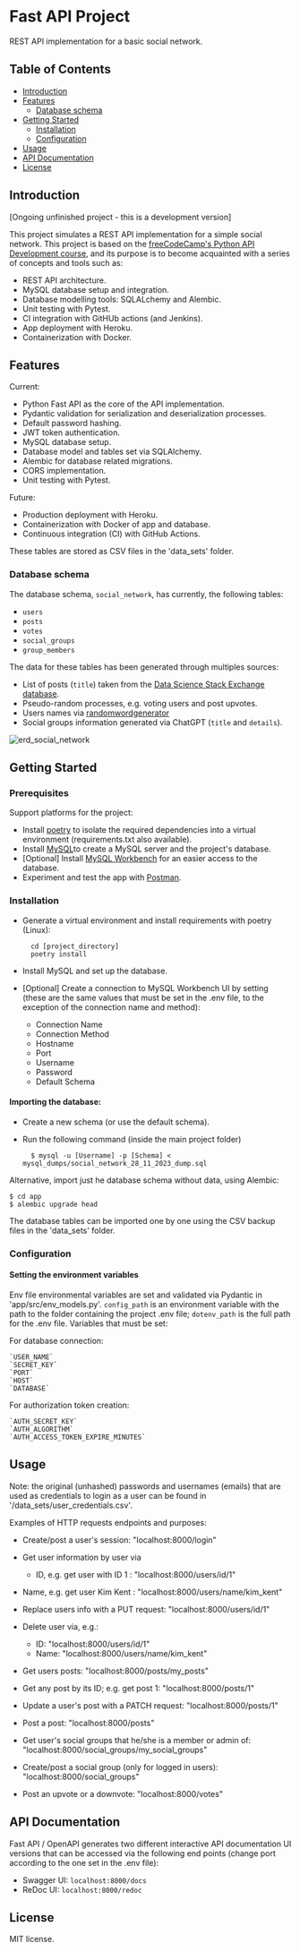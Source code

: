 # Fast API Project

REST API implementation for a basic social network.

## Table of Contents

- [Introduction](#introduction)
- [Features](#features)
  - [Database schema](#database-schema)
- [Getting Started](#getting-started)
  - [Installation](#installation)
  - [Configuration](#configuration)
- [Usage](#usage)
- [API Documentation](#api-documentation)
- [License](#license)


## Introduction

[Ongoing unfinished project - this is a development version]

This project simulates a REST API implementation for a simple social network. This project is based on the [freeCodeCamp's Python API Development course](https://www.freecodecamp.org/news/creating-apis-with-python-free-19-hour-course/), and its purpose is to become acquainted with a series of concepts and tools such as:

- REST API architecture.
- MySQL database setup and integration.
- Database modelling tools: SQLALchemy and Alembic.
- Unit testing with Pytest.
- CI integration with GitHUb actions (and Jenkins).
- App deployment with Heroku.
- Containerization with Docker.


## Features

Current:

- Python Fast API as the core of the API implementation.
- Pydantic validation for serialization and deserialization processes.  
- Default password hashing.
- JWT token authentication.
- MySQL database setup.
- Database model and tables set via SQLAlchemy.
- Alembic for database related migrations.
- CORS implementation.
- Unit testing with Pytest.

Future:

- Production deployment with Heroku.
- Containerization with Docker of app and database.
- Continuous integration (CI) with GitHub Actions.


These tables are stored as CSV files in the 'data_sets' folder.

### Database schema

The database schema, `social_network`, has currently, the following tables:

- `users`
- `posts`
- `votes`
- `social_groups`
- `group_members`

The data for these tables has been generated through multiples sources: 
- List of posts (`title`) taken from the [Data Science Stack Exchange database](https://data.stackexchange.com/stackoverflow/query/new).
- Pseudo-random processes, e.g. voting users and post upvotes.
- Users names via [randomwordgenerator](https://randomwordgenerator.com/name.php)
- Social groups information generated via ChatGPT (`title` and `details`).

![erd_social_network](/img/social_network_erd.png)

## Getting Started


### Prerequisites

Support platforms for the project:

- Install [poetry](https://python-poetry.org/) to isolate the required dependencies into a virtual environment (requirements.txt also available).
- Install [MySQL](https://dev.mysql.com/downloads/mysql/)to create a MySQL server and the project's database.
- [Optional] Install [MySQL Workbench](https://dev.mysql.com/downloads/workbench/) for an easier access to the database. 
- Experiment and test the app with [Postman](https://www.postman.com/downloads/).

### Installation

- Generate a virtual environment and install requirements with poetry (Linux):
    
        cd [project_directory]
        poetry install

- Install MySQL and set up the database.

- [Optional] Create a connection to MySQL Workbench UI by setting (these are the same values that must be set in the .env file, to the exception of the connection name and method):
    - Connection Name
    - Connection Method
    - Hostname
    - Port
    - Username
    - Password
    - Default Schema

#### Importing the database:

- Create a new schema (or use the default schema).

- Run the following command (inside the main project folder)
    
        $ mysql -u [Username] -p [Schema] < mysql_dumps/social_network_28_11_2023_dump.sql

Alternative, import just he database schema without data, using Alembic:

    $ cd app
    $ alembic upgrade head

The database tables can be imported one by one using the CSV backup files in the 'data_sets' folder.

### Configuration

#### Setting the environment variables

Env file environmental variables are set and validated via Pydantic in 'app/src/env_models.py'. `config_path` is an environment variable with the path to the folder containing the project .env file; `dotenv_path` is the full path for the .env file. Variables that must be set:

For database connection:

    `USER_NAME`
    `SECRET_KEY`
    `PORT`
    `HOST`
    `DATABASE`


For authorization token creation:

    `AUTH_SECRET_KEY`
    `AUTH_ALGORITHM`
    `AUTH_ACCESS_TOKEN_EXPIRE_MINUTES`

## Usage

Note: the original (unhashed) passwords and usernames (emails) that are used as credentials to login as a user can be found in '/data_sets/user_credentials.csv'.

Examples of HTTP requests endpoints and purposes:

- Create/post a user's session: "localhost:8000/login"

- Get user information by user via
    - ID, e.g. get user with ID 1 : "localhost:8000/users/id/1"
- Name, e.g. get user Kim Kent : "localhost:8000/users/name/kim_kent"
- Replace users info with a PUT request: "localhost:8000/users/id/1"
- Delete user via, e.g.:
    - ID: "localhost:8000/users/id/1"
    - Name:  "localhost:8000/users/name/kim_kent"

- Get users posts: "localhost:8000/posts/my_posts"
- Get any post by its ID; e.g. get post 1: "localhost:8000/posts/1"
- Update a user's post with a PATCH request: "localhost:8000/posts/1"
- Post a post: "localhost:8000/posts"


- Get user's social groups that he/she is a member or admin of:  "localhost:8000/social_groups/my_social_groups"
- Create/post a social group (only for logged in users): "localhost:8000/social_groups"

- Post an upvote or a downvote: "localhost:8000/votes"

## API Documentation

Fast API / OpenAPI generates two different interactive API documentation UI versions that can be accessed via the following end points (change port according to the one set in the .env file): 

- Swagger UI: `localhost:8000/docs`
- ReDoc UI: `localhost:8000/redoc`

## License

MIT license.


